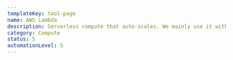 ```yaml
---
templateKey: tool-page
name: AWS Lambda
description: Serverless compute that auto-scales. We mainly use it with NodeJS.
category: Compute
status: 5
automationLevel: 5
---
```


